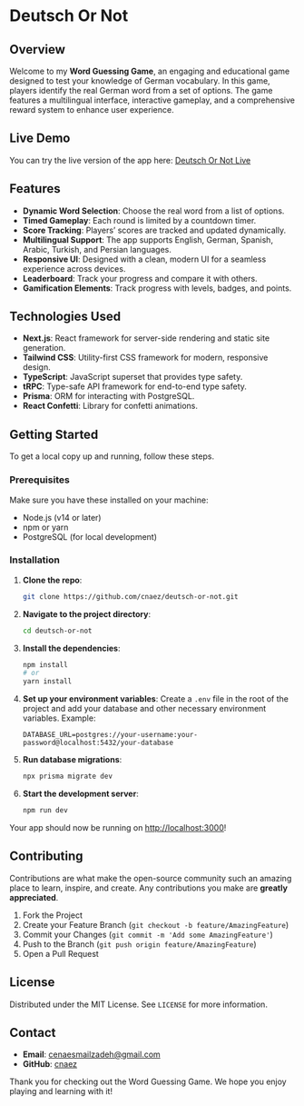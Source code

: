 # **Deutsch Or Not**

## Overview

Welcome to my **Word Guessing Game**, an engaging and educational game designed to test your knowledge of German vocabulary. In this game, players identify the real German word from a set of options. The game features a multilingual interface, interactive gameplay, and a comprehensive reward system to enhance user experience.

## **Live Demo**

You can try the live version of the app here: [Deutsch Or Not Live](https://deutschornot.vercel.app)

## Features

- **Dynamic Word Selection**: Choose the real word from a list of options.
- **Timed Gameplay**: Each round is limited by a countdown timer.
- **Score Tracking**: Players’ scores are tracked and updated dynamically.
- **Multilingual Support**: The app supports English, German, Spanish, Arabic, Turkish, and Persian languages.
- **Responsive UI**: Designed with a clean, modern UI for a seamless experience across devices.
- **Leaderboard**: Track your progress and compare it with others.
- **Gamification Elements**: Track progress with levels, badges, and points.


## Technologies Used

- **Next.js**: React framework for server-side rendering and static site generation.
- **Tailwind CSS**: Utility-first CSS framework for modern, responsive design.
- **TypeScript**: JavaScript superset that provides type safety.
- **tRPC**: Type-safe API framework for end-to-end type safety.
- **Prisma**: ORM for interacting with PostgreSQL.
- **React Confetti**: Library for confetti animations.

## **Getting Started**

To get a local copy up and running, follow these steps.

### **Prerequisites**

Make sure you have these installed on your machine:
- Node.js (v14 or later)
- npm or yarn
- PostgreSQL (for local development)

### **Installation**

1. **Clone the repo**:
   ```bash
   git clone https://github.com/cnaez/deutsch-or-not.git
   ```
   
2. **Navigate to the project directory**:
   ```bash
   cd deutsch-or-not
   ```

3. **Install the dependencies**:
   ```bash
   npm install
   # or
   yarn install
   ```

4. **Set up your environment variables**:
   Create a `.env` file in the root of the project and add your database and other necessary environment variables.
   Example:
   ```env
   DATABASE_URL=postgres://your-username:your-password@localhost:5432/your-database
   ```

5. **Run database migrations**:
   ```bash
   npx prisma migrate dev
   ```

6. **Start the development server**:
   ```bash
   npm run dev
   ```

Your app should now be running on [http://localhost:3000](http://localhost:3000)!

## **Contributing**

Contributions are what make the open-source community such an amazing place to learn, inspire, and create. Any contributions you make are **greatly appreciated**.

1. Fork the Project
2. Create your Feature Branch (`git checkout -b feature/AmazingFeature`)
3. Commit your Changes (`git commit -m 'Add some AmazingFeature'`)
4. Push to the Branch (`git push origin feature/AmazingFeature`)
5. Open a Pull Request

## **License**

Distributed under the MIT License. See `LICENSE` for more information.

## **Contact**

- **Email**: cenaesmailzadeh@gmail.com
- **GitHub**: [cnaez](https://github.com/cnaez)

Thank you for checking out the Word Guessing Game. We hope you enjoy playing and learning with it!

